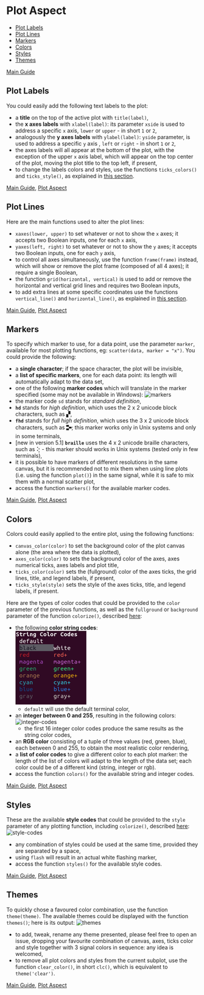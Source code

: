 # Plot Aspect
- [Plot Labels](https://github.com/piccolomo/plotext/blob/master/readme/aspect.md#plot-labels)
- [Plot Lines](https://github.com/piccolomo/plotext/blob/master/readme/aspect.md#plot-lines)
- [Markers](https://github.com/piccolomo/plotext/blob/master/readme/aspect.md#markers)
- [Colors](https://github.com/piccolomo/plotext/blob/master/readme/aspect.md#colors)
- [Styles](https://github.com/piccolomo/plotext/blob/master/readme/aspect.md#styles)
- [Themes](https://github.com/piccolomo/plotext/blob/master/readme/aspect.md#themes)

[Main Guide](https://github.com/piccolomo/plotext#guide)


## Plot Labels
You could easily add the following text labels to the plot:

- a **title** on the top of the active plot with `title(label)`,
- the **x axes labels** with `xlabel(label)`: its parameter `xside` is used to address a specific `x` axis, `lower` or `upper` - in short `1` or `2`,
- analogously the **y axes labels** with `ylabel(label)`: `yside` parameter, is used to address a specific `y` axis , `left` or `right` - in short `1` or `2`,
- the axes labels will all appear at the bottom of the plot, with the exception of the upper `x` axis label, which will appear on the top center of the plot, moving the plot title to the top left, if present,
- to change the labels colors and styles, use the functions `ticks_colors()` and `ticks_style()`, as explained in [this section](https://github.com/piccolomo/plotext/blob/master/readme/aspect.md#colors).

[Main Guide](https://github.com/piccolomo/plotext#guide), [Plot Aspect](https://github.com/piccolomo/plotext/blob/master/readme/aspect.md#plot-aspect)


## Plot Lines
Here are the main functions used to alter the plot lines:
- `xaxes(lower, upper)` to set whatever or not to show the `x` axes; it accepts two Boolean inputs, one for each `x` axis,
- `yaxes(left, right)` to set whatever or not to show the `y` axes; it accepts two Boolean inputs, one for each `y` axis,
- to control all axes simultaneously, use the function `frame(frame)` instead, which will show or remove the plot frame (composed of all 4 axes); it require a single Boolean,
- the function `grid(horizontal, vertical)` is used to add or remove the horizontal and vertical grid lines and requires two Boolean inputs,
- to add extra lines at some specific coordinates use the functions `vertical_line()` and `horizontal_line()`, as explained in [this section](https://github.com/piccolomo/plotext/blob/master/readme/other.md#estra-line-plot).

[Main Guide](https://github.com/piccolomo/plotext#guide), [Plot Aspect](https://github.com/piccolomo/plotext/blob/master/readme/aspect.md#plot-aspect)


## Markers
To specify which marker to use, for a data point, use the parameter `marker`, available for most plotting functions, eg: `scatter(data, marker = "x")`. You could provide the following:

- a **single character**; if the space character, the plot will be invisible,
- a **list of specific markers**, one for each data point: its length will automatically adapt to the data set,
- one of the following **marker codes** which will translate in the marker specified (some may not be available in Windows): 
  ![markers](https://raw.githubusercontent.com/piccolomo/plotext/master/data/markers.png)
- the marker code `sd` stands for *standard definition*,
- **`hd`** stands for *high definition*, which uses the 2 x 2 unicode block characters, such as ▞,
- **`fhd`** stands for *full high definition*, which uses the 3 x 2 unicode block characters, such as 🬗; this marker works only in Unix systems and only in some terminals,
- [new in version 5.1] **`braille`** uses the 4 x 2 unicode braille characters, such as ⢕ - this marker should works in Unix systems (tested only in few terminals),
- it is possible to have markers of different resolutions in the same canvas, but it is recommended not to mix them when using line plots (i.e. using the function `plot()`) in the same signal, while it is safe to mix them with a normal scatter plot,
- access the function `markers()` for the available marker codes.

[Main Guide](https://github.com/piccolomo/plotext#guide), [Plot Aspect](https://github.com/piccolomo/plotext/blob/master/readme/aspect.md#plot-aspect)


## Colors
Colors could easily applied to the entire plot, using the following functions:

- `canvas_color(color)` to set the background color of the plot canvas alone (the area where the data is plotted),
- `axes_color(color)` to sets the background color of the axes, axes numerical ticks, axes labels and plot title,
- `ticks_color(color)` sets the (fullground) color of the axes ticks, the grid lines, title, and legend labels, if present,
- `ticks_style(style)` sets the style of the axes ticks, title, and legend labels, if present.

Here are the types of color codes that could be provided to the `color` parameter of the previous functions, as well as the `fullground` or `background` parameter of the function `colorize()`, described [here](https://github.com/piccolomo/plotext/blob/master/readme/utilities.md#colored-text):
- the following **color string codes**:\
![color-codes](https://raw.githubusercontent.com/piccolomo/plotext/master/data/color-codes.png)
   - `default` will use the default terminal color,
- an **integer between 0 and 255**, resulting in the following colors:
![integer-codes](https://raw.githubusercontent.com/piccolomo/plotext/master/data/integer-codes.png)
   - the first 16 integer color codes produce the same results as the string color codes,
- an **RGB color** consisting of a tuple of three values (red, green, blue), each between 0 and 255, to obtain the most realistic color rendering,
- a **list of color codes** to give a different color to each plot marker: the length of the list of colors will adapt to the length of the data set; each color could be of a different kind (string, integer or rgb).
- access the function `colors()` for the available string and integer codes.

[Main Guide](https://github.com/piccolomo/plotext#guide), [Plot Aspect](https://github.com/piccolomo/plotext/blob/master/readme/aspect.md#plot-aspect)


## Styles
These are the available **style codes** that could be provided to the `style` parameter of any plotting function, including `colorize()`, described [here](https://github.com/piccolomo/plotext/blob/master/readme/utilities.md#colored-text):
![style-codes](https://raw.githubusercontent.com/piccolomo/plotext/master/data/styles.png)
- any combination of styles could be used at the same time, provided they are separated by a space,
- using `flash` will result in an actual white flashing marker,
- access the function `styles()` for the available style codes.

[Main Guide](https://github.com/piccolomo/plotext#guide), [Plot Aspect](https://github.com/piccolomo/plotext/blob/master/readme/aspect.md#plot-aspect)


## Themes
To quickly chose a favoured color combination, use the function `theme(theme)`. The available themes could be displayed with the function `themes()`; here is its output: 
![themes](https://raw.githubusercontent.com/piccolomo/plotext/master/data/themes.png)
- to add, tweak, rename any theme presented, please feel free to open an issue, dropping your favourite combination of canvas, axes, ticks color and style together with 3 signal colors in sequence: any idea is welcomed,
- to remove all plot colors and styles from the current subplot, use the function `clear_color()`, in short `clc()`, which is equivalent to `theme('clear')`.

[Main Guide](https://github.com/piccolomo/plotext#guide), [Plot Aspect](https://github.com/piccolomo/plotext/blob/master/readme/aspect.md#plot-aspect)
